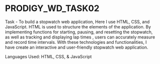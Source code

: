 # PRODIGY_WD_TASK02
Task - To build a stopwatch web application, Here I use HTML, CSS, and JavaScript. HTML is used to structure the elements of the application. By implementing functions for starting, pausing, and resetting the stopwatch, as well as tracking and displaying lap times , users can accurately measure and record time intervals. With these technologies and functionalities, I have create an interactive and user-friendly stopwatch web application.

Languages Used: HTML, CSS, & JavaScript

